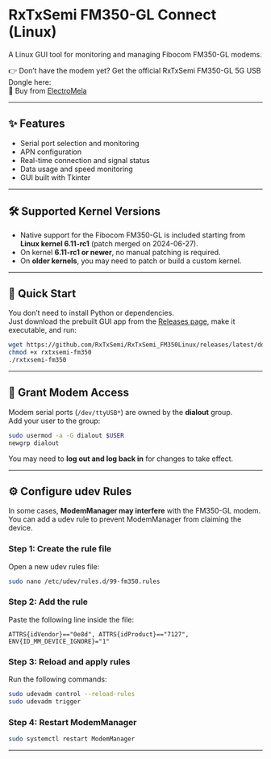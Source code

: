 # RxTxSemi FM350-GL Connect (Linux)

A Linux GUI tool for monitoring and managing Fibocom FM350-GL modems.

👉 Don’t have the modem yet? Get the official RxTxSemi FM350-GL 5G USB Dongle here:  
🔗 Buy from [ElectroMela](https://electromela.in)  

---

## ✨ Features
- Serial port selection and monitoring  
- APN configuration  
- Real-time connection and signal status  
- Data usage and speed monitoring  
- GUI built with Tkinter  

---

## 🛠️ Supported Kernel Versions
- Native support for the Fibocom FM350-GL is included starting from **Linux kernel 6.11-rc1** (patch merged on 2024-06-27).  
- On kernel **6.11-rc1 or newer**, no manual patching is required.  
- On **older kernels**, you may need to patch or build a custom kernel.  

---

## 🚀 Quick Start
You don’t need to install Python or dependencies.  
Just download the prebuilt GUI app from the [Releases page](https://github.com/RxTxSemi/RxTxSemi_FM350Linux/releases), make it executable, and run:

```bash
wget https://github.com/RxTxSemi/RxTxSemi_FM350Linux/releases/latest/download/rxtxsemi-fm350
chmod +x rxtxsemi-fm350
./rxtxsemi-fm350
```

---

## 🔑 Grant Modem Access
Modem serial ports (`/dev/ttyUSB*`) are owned by the **dialout** group.  
Add your user to the group:

```bash
sudo usermod -a -G dialout $USER
newgrp dialout
```

You may need to **log out and log back in** for changes to take effect.  

---

## ⚙️ Configure udev Rules

In some cases, **ModemManager may interfere** with the FM350-GL modem.  
You can add a udev rule to prevent ModemManager from claiming the device.

### Step 1: Create the rule file
Open a new udev rules file:

```bash
sudo nano /etc/udev/rules.d/99-fm350.rules
```

### Step 2: Add the rule
Paste the following line inside the file:

```text
ATTRS{idVendor}=="0e8d", ATTRS{idProduct}=="7127", ENV{ID_MM_DEVICE_IGNORE}="1"
```

### Step 3: Reload and apply rules
Run the following commands:

```bash
sudo udevadm control --reload-rules
sudo udevadm trigger
```

### Step 4: Restart ModemManager
```bash
sudo systemctl restart ModemManager
```

---

